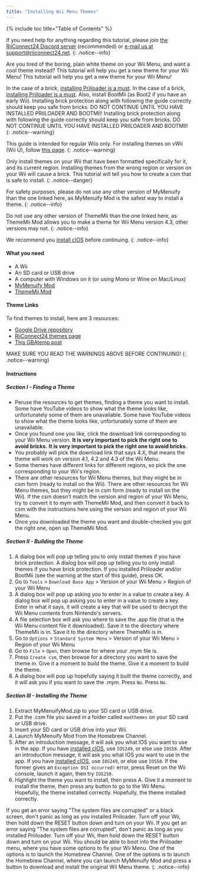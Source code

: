 ```yaml
---
title: "Installing Wii Menu Themes"
---
```


{% include toc title="Table of Contents" %}

If you need help for anything regarding this tutorial, please join [the RiiConnect24 Discord server](https://discord.gg/rc24) (recommended) or [e-mail us at support@riiconnect24.net](mailto:support@riiconnect24.net).
{: .notice--info}

Are you tired of the boring, plain white theme on your Wii Menu, and want a cool theme instead? This tutorial will help you get a new theme for your Wii Menu! This tutorial will help you get a new theme for your Wii Menu!

In the case of a brick, [installing Priiloader is a must](priiloader). In the case of a brick, [installing Priiloader is a must](priiloader). Also, install BootMii (as Boot2 if you have an early Wii). Installing brick protection along with following the guide correctly should keep you safe from bricks. DO NOT CONTINUE UNTIL YOU HAVE INSTALLED PRIILOADER AND BOOTMII! Installing brick protection along with following the guide correctly should keep you safe from bricks. DO NOT CONTINUE UNTIL YOU HAVE INSTALLED PRIILOADER AND BOOTMII!
{: .notice--warning}

This guide is intended for regular Wiis only. For installing themes on vWii (Wii U), follow [this page](themes-vwii).
{: .notice--warning}

Only install themes on your Wii that have been formatted specifically for it, and its current region. Installing themes from the wrong region or version on your Wii will cause a brick. This tutorial will tell you how to create a csm that is safe to install.
{: .notice--danger}

For safety purposes, please do not use any other version of MyMenuify than the one linked here, as MyMenuify Mod is the safest way to install a theme.
{: .notice--info}

Do not use any other version of ThemeMii than the one linked here, as ThemeMii Mod allows you to make a theme for Wii Menu version 4.3, other versions may not.
{: .notice--info}

We recommend you [install cIOS](cios) before continuing.
{: .notice--info}

#### What you need

* A Wii
* An SD card or USB drive
* A computer with Windows on it (or using Mono or Wine on Mac/Linux)
* [MyMenuify Mod](https://hbb1.oscwii.org/hbb/MyMenuifyMod/MyMenuifyMod.zip)
* [ThemeMii Mod](/assets/files/New_Thememii_MOD.rar)

#### Theme Links

To find themes to install, here are 3 resources:

* [Google Drive repository](https://drive.google.com/drive/folders/19tyeVQ--bJ0ZUTNg5yvAGvc3G4-euEpm?usp=sharing)
* [RiiConnect24 themes page](https://rc24.xyz/goodies/themes/)
* [This GBAtemp post](https://gbatemp.net/threads/wii-theme-team-creations-v2.336596/)

MAKE SURE YOU READ THE WARNINGS ABOVE BEFORE CONTINUING!
{: .notice--warning}

#### Instructions

##### Section I - Finding a Theme

* Peruse the resources to get themes, finding a theme you want to install. Some have YouTube videos to show what the theme looks like, unfortunately some of them are unavailable. Some have YouTube videos to show what the theme looks like, unfortunately some of them are unavailable.
* Once you found one you like, click the download link corresponding to your Wii Menu version. **It is very important to pick the right one to avoid bricks.** **It is very important to pick the right one to avoid bricks.**
* You probably will pick the download link that says 4.X, that means the theme will work on version 4.1, 4.2 and 4.3 of the Wii Menu.
* Some themes have different links for different regions, so pick the one corresponding to your Wii's region.
* There are other resources for Wii Menu themes, but they might be in csm form (ready to install on the Wii). There are other resources for Wii Menu themes, but they might be in csm form (ready to install on the Wii). If the csm doesn't match the version and region of your Wii Menu, try to convert it to mym with ThemeMii Mod, and then convert it back to csm with the instructions here using the version and region of your Wii Menu.
* Once you downloaded the theme you want and double-checked you got the right one, open up ThemeMii Mod.

##### Section II - Building the Theme

1. A dialog box will pop up telling you to only install themes if you have brick protection. A dialog box will pop up telling you to only install themes if you have brick protection. If you installed Priiloader and/or BootMii (see the warning at the start of this guide), press OK.
2. Go to `Tools` > `Download Base App` > Version of your Wii Menu > Region of your Wii Menu
3. A dialog box will pop up asking you to enter in a value to create a key. A dialog box will pop up asking you to enter in a value to create a key. Enter in what it says, it will create a key that will be used to decrypt the Wii Menu contents from Nintendo's servers.
4. A file selection box will ask you where to save the .app file (that is the Wii Menu content file it downloaded). Save it to the directory where ThemeMii is in. Save it to the directory where ThemeMii is in.
5. Go to `Options` > `Standard System Menu` > Version of your Wii Menu > Region of your Wii Menu
6. Go to `File` > `Open`, then browse for where your .mym file is.
7. Press `Create csm`, then browse for a directory you want to save the theme in. Give it a moment to build the theme. Give it a moment to build the theme.
8. A dialog box will pop up hopefully saying it built the theme correctly, and it will ask you if you want to save the .mym. Press `No`. Press `No`.

##### Section III - Installing the Theme

1. Extract MyMenuifyMod.zip to your SD card or USB drive.
2. Put the .csm file you saved in a folder called `modthemes` on your SD card or USB drive.
3. Insert your SD card or USB drive into your Wii.
4. Launch MyMenuify Mod from the Homebrew Channel.
5. After an introduction message, it will ask you what IOS you want to use in the app. If you have [installed cIOS](cios), use `IOS249`, or else use `IOS58`. After an introduction message, it will ask you what IOS you want to use in the app. If you have [installed cIOS](cios), use `IOS249`, or else use `IOS58`. If the former gives an `Exception DSI occurred!` error, press Reset on the Wii console, launch it again, then try `IOS250`.
6. Highlight the theme you want to install, then press A. Give it a moment to install the theme, then press any button to go to the Wii Menu. Hopefully, the theme installed correctly. Hopefully, the theme installed correctly.

If you get an error saying "The system files are corrupted" or a black screen, don't panic as long as you installed Priiloader. Turn off your Wii, then hold down the RESET button down and turn on your Wii. If you get an error saying "The system files are corrupted", don't panic as long as you installed Priiloader. Turn off your Wii, then hold down the RESET button down and turn on your Wii. You should be able to boot into the Priiloader menu, where you have some options to fix your Wii Menu. One of the options is to launch the Homebrew Channel. One of the options is to launch the Homebrew Channel, where you can launch MyMenuify Mod and press a button to download and install the original Wii Menu theme.
{: .notice--info}
